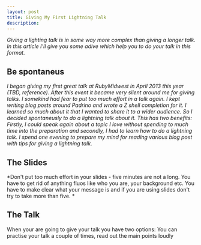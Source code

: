 ```yaml
---
layout: post
title: Giving My First Lightning Talk
description:
---
```

*Giving a lighting talk is in some way more complex than giving a longer talk. In this article I'll give you
some adive which help you to do your talk in this format.*

## Be spontaneus
*I began giving my first great talk at RubyMidwest in April 2013 this year (TBD, reference). After this event it became
very silent around me for giving talks. I somekind had fear to put too much effort in a talk again. I kept
writing blog posts around Padrino and wrote a Z shell completion for it. I learned so much about it that I wanted to
share it to a wider audience. So I decided spontaneusly to do a lightning talk about it. This has two benefits: Firstly, I could
speak again about a topic I love without spending to much time into the preparation and secondly, I had to learn how to
do a lightning talk. I spend one evening to prepare my mind for reading various blog post with tips for giving a
lightning talk.*


## The Slides

*Don't put too much effort in your slides - five minutes are not a long. You have to get rid of anything fluos like who
you are, your background etc. You have to make clear what your message is and if you are using slides don't try to take
more than five. *


## The Talk

When your are going to give your talk you have two options: You can practise your talk a couple of times, read out the
main points loudly



